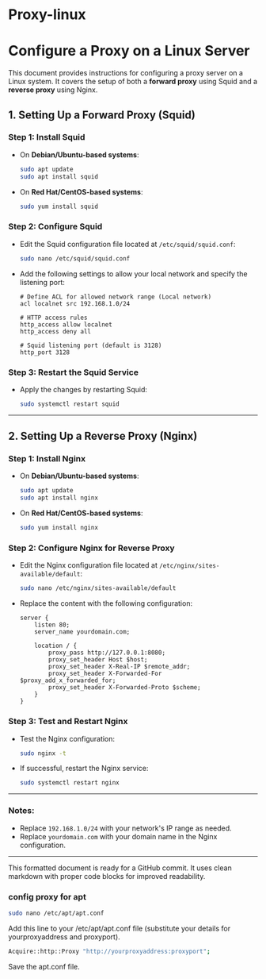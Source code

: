 # Proxy-linux

# Configure a Proxy on a Linux Server

This document provides instructions for configuring a proxy server on a Linux system. It covers the setup of both a **forward proxy** using Squid and a **reverse proxy** using Nginx.

## 1. Setting Up a Forward Proxy (Squid)

### Step 1: Install Squid
- On **Debian/Ubuntu-based systems**:
  ```bash
  sudo apt update
  sudo apt install squid
  ```
- On **Red Hat/CentOS-based systems**:
  ```bash
  sudo yum install squid
  ```

### Step 2: Configure Squid
- Edit the Squid configuration file located at `/etc/squid/squid.conf`:
  ```bash
  sudo nano /etc/squid/squid.conf
  ```
- Add the following settings to allow your local network and specify the listening port:
  ```
  # Define ACL for allowed network range (Local network)
  acl localnet src 192.168.1.0/24

  # HTTP access rules
  http_access allow localnet
  http_access deny all

  # Squid listening port (default is 3128)
  http_port 3128
  ```

### Step 3: Restart the Squid Service
- Apply the changes by restarting Squid:
  ```bash
  sudo systemctl restart squid
  ```

---

## 2. Setting Up a Reverse Proxy (Nginx)

### Step 1: Install Nginx
- On **Debian/Ubuntu-based systems**:
  ```bash
  sudo apt update
  sudo apt install nginx
  ```
- On **Red Hat/CentOS-based systems**:
  ```bash
  sudo yum install nginx
  ```

### Step 2: Configure Nginx for Reverse Proxy
- Edit the Nginx configuration file located at `/etc/nginx/sites-available/default`:
  ```bash
  sudo nano /etc/nginx/sites-available/default
  ```
- Replace the content with the following configuration:
  ```nginx
  server {
      listen 80;
      server_name yourdomain.com;

      location / {
          proxy_pass http://127.0.0.1:8080;
          proxy_set_header Host $host;
          proxy_set_header X-Real-IP $remote_addr;
          proxy_set_header X-Forwarded-For $proxy_add_x_forwarded_for;
          proxy_set_header X-Forwarded-Proto $scheme;
      }
  }
  ```

### Step 3: Test and Restart Nginx
- Test the Nginx configuration:
  ```bash
  sudo nginx -t
  ```
- If successful, restart the Nginx service:
  ```bash
  sudo systemctl restart nginx
  ```

---

### Notes:
- Replace `192.168.1.0/24` with your network's IP range as needed.
- Replace `yourdomain.com` with your domain name in the Nginx configuration.

---

This formatted document is ready for a GitHub commit. It uses clean markdown with proper code blocks for improved readability.

### config proxy for apt
```bash
sudo nano /etc/apt/apt.conf
```
Add this line to your /etc/apt/apt.conf file (substitute your details for yourproxyaddress and proxyport).
```bash
Acquire::http::Proxy "http://yourproxyaddress:proxyport";
```
Save the apt.conf file.
